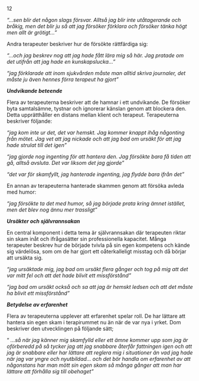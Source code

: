 12

*“...sen blir det någon slags försvar. Alltså jag blir inte utåtagerande och bråkig, men*
*det blir ju så att jag försöker förklara och försöker tänka högt men allt är grötigt...”*

Andra terapeuter beskriver hur de försökte rättfärdiga sig:

*“...och jag beskrev nog att jag hade fått lära mig så här. Jag pratade om det utifrån att*
*jag hade en kunskapslucka...”*

*“jag förklarade att inom sjukvården måste man alltid skriva journaler, det måste ju*
*även hennes förra terapeut ha gjort”*

***Undvikande beteende***

Flera av terapeuterna beskriver att de hamnar i ett undvikande. De försöker byta
samtalsämne, tystnar och ignorerar känslan genom att blockera den. Detta upprätthåller en
distans mellan klient och terapeut. Terapeuterna beskriver följande:

*“jag kom inte ur det, det var hemskt. Jag kommer knappt ihåg någonting från mötet.*
*Jag vet att jag nickade och att jag bad om ursäkt för att jag hade strulat till det igen”*

*“jag gjorde nog ingenting för att hantera den. Jag försökte bara få tiden att gå, alltså*
*avsluta. Det var liksom det jag gjorde”*

*“det var för skamfyllt, jag hanterade ingenting, jag flydde bara ifrån det”*

En annan av terapeuterna hanterade skammen genom att försöka avleda med humor:

*“jag försökte ta det med humor, så jag började prata kring ämnet istället, men det blev*
*nog ännu mer trassligt”*

***Ursäkter och självrannsakan***

En central komponent i detta tema är självrannsakan där terapeuten riktar sin skam inåt
och ifrågasätter sin professionella kapacitet. Många terapeuter beskrev hur de började tvivla på
sin egen kompetens och kände sig värdelösa, som om de har gjort ett oåterkalleligt misstag och
då börjar att ursäkta sig.

*“jag ursäktade mig, jag bad om ursäkt flera gånger och tog på mig att det var mitt fel*
*och att det hade blivit ett missförstånd”*

*“jag bad om ursäkt också och sa att jag är hemskt ledsen och att det måste ha blivit ett*
*missförstånd”*

***Betydelse av erfarenhet***

Flera av terapeuterna upplever att erfarenhet spelar roll. De har lättare att hantera sin
egen skam i terapirummet nu än när de var nya i yrket. Dom beskriver den utvecklingen på
följande sätt;

“ *...så när jag känner mig skamfylld eller ett ämne kommer upp som jag är oförberedd*
*på så tycker jag att jag snabbare återfår fattningen igen och att jag är snabbare eller har lättare*
*att reglera mig i situationer än vad jag hade när jag var yngre och nyutbildad... och det bör*
*handla om erfarenhet av att någonstans har man mött sin egen skam så många gånger att man*
*har lättare att förhålla sig till obehaget”*

